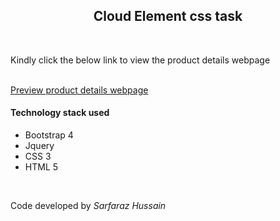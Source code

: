 

<h2 style="text-align:center">Cloud Element css task</h2>

<br>

<p>Kindly click the below link to view the product details webpage</p>
<br>
<a href="">Preview product details webpage</a>


<br>

<h4>Technology stack used</h4>
<ul>
  <li>Bootstrap 4</li>
  <li>Jquery</li>
  <li>CSS 3</li>
  <li>HTML 5</li>
</ul>


<br>
<p>Code developed by <i>Sarfaraz Hussain</i></p>
